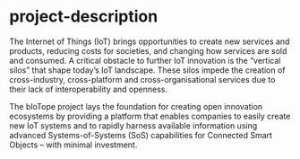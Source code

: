 # project-description
The Internet of Things (IoT) brings opportunities to create new services and products, reducing costs for societies, and changing how services are sold and consumed. A critical obstacle to further IoT innovation is the “vertical silos” that shape today’s IoT landscape. These silos impede the creation of cross-industry, cross-platform and cross-organisational services due to their lack of interoperability and openness.

The bIoTope project lays the foundation for creating open innovation ecosystems by providing a platform that enables companies to easily create new IoT systems and to rapidly harness available information using advanced Systems-of-Systems (SoS) capabilities for Connected Smart Objects – with minimal investment.

